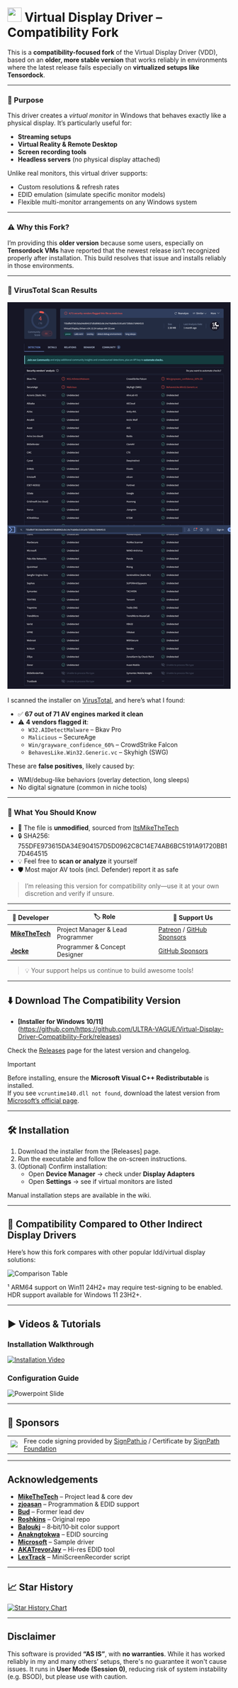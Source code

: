 # <img src="https://github.com/user-attachments/assets/22ff37ba-a8ea-4b65-b7b2-e7fcb09d858b" height="32" width="32"> Virtual Display Driver – Compatibility Fork

This is a **compatibility-focused fork** of the Virtual Display Driver (VDD), based on an **older, more stable version** that works reliably in environments where the latest release fails especially on **virtualized setups like Tensordock**.

---

### 🎯 Purpose

This driver creates a _virtual monitor_ in Windows that behaves exactly like a physical display. It’s particularly useful for:

- **Streaming setups**  
- **Virtual Reality & Remote Desktop**  
- **Screen recording tools**  
- **Headless servers** (no physical display attached)  

Unlike real monitors, this virtual driver supports:

- Custom resolutions & refresh rates  
- EDID emulation (simulate specific monitor models)  
- Flexible multi-monitor arrangements on any Windows system  

---

### ⚠️ Why this Fork?

I’m providing this **older version** because some users, especially on **Tensordock VMs** have reported that the newest release isn’t recognized properly after installation. This build resolves that issue and installs reliably in those environments.

---

### 🧪 VirusTotal Scan Results

![VirusTotal Screenshot](./vdd-virustotal.png)

I scanned the installer on [VirusTotal](https://virustotal.com), and here’s what I found:

- ✅ **67 out of 71 AV engines marked it clean**  
- ⚠️ **4 vendors flagged it**:
  - `W32.AIDetectMalware` – Bkav Pro  
  - `Malicious` – SecureAge  
  - `Win/grayware_confidence_60%` – CrowdStrike Falcon  
  - `BehavesLike.Win32.Generic.vc` – Skyhigh (SWG)

These are **false positives**, likely caused by:
- WMI/debug-like behaviors (overlay detection, long sleeps)  
- No digital signature (common in niche tools)  

---

### 🔐 What You Should Know

- 🧠 The file is **unmodified**, sourced from [ItsMikeTheTech](https://github.com/itsmikethetech)
- 🔒 SHA256: 755DFE973615DA34E904157D5D0962C8C14E74AB6BC5191A91720BB17D464515
- 💡 Feel free to **scan or analyze** it yourself  
- 🛡️ Most major AV tools (incl. Defender) report it as safe  

> I’m releasing this version for compatibility only—use it at your own discretion and verify if unsure.

---

| 👤 Developer | 🏷️ Role                             | 💖 Support Us |
|-------------|--------------------------------------|--------------|
| **[MikeTheTech](https://github.com/itsmikethetech)** | Project Manager & Lead Programmer | [Patreon](https://www.patreon.com/mikethetech) / [GitHub Sponsors](https://github.com/sponsors/itsmikethetech) |
| **[Jocke](https://github.com/zjoasan)** | Programmer & Concept Designer | [GitHub Sponsors](https://github.com/sponsors/zjoasan) |

> 💡 Your support helps us continue to build awesome tools!

---

## ⬇️ Download The Compatibility Version

- **[Installer for Windows 10/11]**
  (https://github.com/https://github.com/ULTRA-VAGUE/Virtual-Display-Driver-Compatibility-Fork/releases)

Check the [Releases](https://github.com/ULTRA-VAGUE/Virtual-Display-Driver-Compatibility-Fork/releases) page for the latest version and changelog.

> [!IMPORTANT]  
> Before installing, ensure the **Microsoft Visual C++ Redistributable** is installed.  
> If you see `vcruntime140.dll not found`, download the latest version from [Microsoft’s official page](https://learn.microsoft.com/cpp/windows/latest-supported-vc-redist).

---

## 🛠️ Installation

1. Download the installer from the [Releases] page.  
2. Run the executable and follow the on-screen instructions.  
3. (Optional) Confirm installation:
   - Open **Device Manager** → check under **Display Adapters**  
   - Open **Settings** → see if virtual monitors are listed  

Manual installation steps are available in the wiki.

---

## 🤔 Compatibility Compared to Other Indirect Display Drivers

Here’s how this fork compares with other popular Idd/virtual display solutions:

![Comparison Table](https://github.com/user-attachments/assets/98ccb915-5a94-42f9-818b-213ceef4c3ac)

¹ ARM64 support on Win11 24H2+ may require test-signing to be enabled.  
HDR support available for Windows 11 23H2+.

---

## ▶️ Videos & Tutorials

### Installation Walkthrough  
[![Installation Video](https://github.com/user-attachments/assets/fa9bec7f-c6f4-4362-be11-8e5d43c326f1)](https://youtu.be/ChvucKHbwMo)

### Configuration Guide  
![Powerpoint Slide](https://github.com/user-attachments/assets/9ac05776-36e1-4ba1-ac52-3f189dbd7730)

---

## 🤝 Sponsors

<table>
  <tr>
    <td><img src="https://github.com/user-attachments/assets/ca93d971-67dc-41dd-b945-ab4f372ea72a" /></td>
    <td>Free code signing provided by <a href="https://signpath.io">SignPath.io</a> / Certificate by <a href="https://signpath.org">SignPath Foundation</a></td>
  </tr>
</table>

---

## Acknowledgements

- **[MikeTheTech](https://github.com/itsmikethetech)** – Project lead & core dev  
- **[zjoasan](https://github.com/zjoasan)** – Programmation & EDID support  
- **[Bud](https://github.com/bud3699)** – Former lead dev  
- **[Roshkins](https://github.com/roshkins/IddSampleDriver)** – Original repo  
- **[Baloukj](https://github.com/baloukj/IddSampleDriver)** – 8‑bit/10‑bit color support  
- **[Anakngtokwa](https://github.com/Anakngtokwa)** – EDID sourcing  
- **[Microsoft](https://github.com/microsoft/Windows-driver-samples/tree/master/video/IndirectDisplay)** – Sample driver  
- **[AKATrevorJay](https://github.com/akatrevorjay/edid-generator)** – Hi-res EDID tool  
- **[LexTrack](https://github.com/lextrack/)** – MiniScreenRecorder script  

---

## 📈 Star History

[![Star History Chart](https://api.star-history.com/svg?repos=VirtualDrivers/Virtual-Display-Driver&type=Date)](https://www.star-history.com/#VirtualDrivers/Virtual-Display-Driver&Date)

---

## Disclaimer

This software is provided **“AS IS”**, with **no warranties**. While it has worked reliably in my and many others’ setups, there's no guarantee it won't cause issues. It runs in **User Mode (Session 0)**, reducing risk of system instability (e.g. BSOD), but please use with caution.
```
